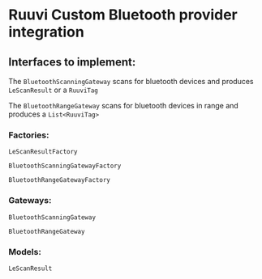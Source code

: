 # Ruuvi Custom Bluetooth provider integration

## Interfaces to implement:

The `BluetoothScanningGateway` scans for bluetooth devices and produces `LeScanResult` or a `RuuviTag`

The `BluetoothRangeGateway` scans for bluetooth devices in range and produces a `List<RuuviTag>`

### Factories:

`LeScanResultFactory`

`BluetoothScanningGatewayFactory`

`BluetoothRangeGatewayFactory`

### Gateways:

`BluetoothScanningGateway`

`BluetoothRangeGateway`

### Models:

`LeScanResult`